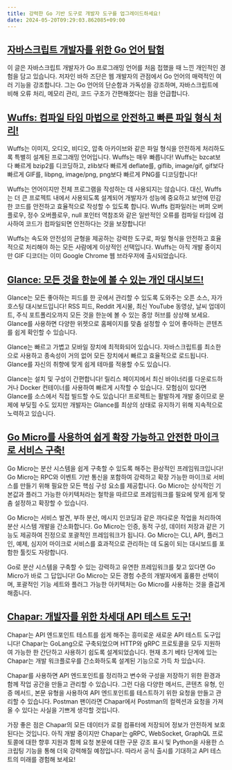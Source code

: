 ```yaml
---
title: 강력한 Go 기반 도구로 개발자 도구를 업그레이드하세요!
date: 2024-05-20T09:29:03.862085+09:00
---
```


## [자바스크립트 개발자를 위한 Go 언어 탐험](https://gebna.gg/blog/javascript-developer-tries-golang)

이 글은 자바스크립트 개발자가 Go 프로그래밍 언어를 처음 접했을 때 느낀 개인적인 경험을 담고 있습니다. 저자인 바하 즈단은 웹 개발자의 관점에서 Go 언어의 매력적인 여러 기능을 강조합니다. 그는 Go 언어의 단순함과 가독성을 강조하며, 자바스크립트에 비해 오류 처리, 메모리 관리, 코드 구조가 간편해졌다는 점을 언급합니다.

## [Wuffs: 컴파일 타임 마법으로 안전하고 빠른 파일 형식 처리!](https://github.com/google/wuffs)

Wuffs는 이미지, 오디오, 비디오, 압축 아카이브와 같은 파일 형식을 안전하게 처리하도록 특별히 설계된 프로그래밍 언어입니다. Wuffs는 매우 빠릅니다! Wuffs는 bzcat보다 빠르게 bzip2를 디코딩하고, zlib보다 빠르게 deflate를, giflib, image/gif, gif보다 빠르게 GIF를, libpng, image/png, png보다 빠르게 PNG를 디코딩합니다!

Wuffs는 언어이지만 전체 프로그램을 작성하는 데 사용되지는 않습니다. 대신, Wuffs는 더 큰 프로젝트 내에서 사용되도록 설계되어 개발자가 성능에 중요하고 보안에 민감한 코드를 안전하고 효율적으로 작성할 수 있도록 합니다. Wuffs 컴파일러는 버퍼 오버플로우, 정수 오버플로우, null 포인터 역참조와 같은 일반적인 오류를 컴파일 타임에 검사하여 코드가 컴파일되면 안전하다는 것을 보장합니다!

Wuffs는 속도와 안전성의 균형을 제공하는 강력한 도구로, 파일 형식을 안전하고 효율적으로 처리해야 하는 모든 사람에게 이상적인 선택입니다. Wuffs는 아직 개발 중이지만 GIF 디코더는 이미 Google Chrome 웹 브라우저에 출시되었습니다.

## [Glance: 모든 것을 한눈에 볼 수 있는 개인 대시보드!](https://github.com/glanceapp/glance)

Glance는 모든 좋아하는 피드를 한 곳에서 관리할 수 있도록 도와주는 오픈 소스, 자가 호스팅 대시보드입니다! RSS 피드, Reddit 게시물, 최신 YouTube 동영상, 날씨 업데이트, 주식 포트폴리오까지 모든 것을 한눈에 볼 수 있는 중앙 허브를 상상해 보세요. Glance를 사용하면 다양한 위젯으로 홈페이지를 맞춤 설정할 수 있어 좋아하는 콘텐츠를 쉽게 확인할 수 있습니다.

Glance는 빠르고 가볍고 모바일 장치에 최적화되어 있습니다. 자바스크립트를 최소한으로 사용하고 종속성이 거의 없어 모든 장치에서 빠르고 효율적으로 로드됩니다. Glance를 자신의 취향에 맞게 쉽게 테마를 적용할 수도 있습니다.

Glance는 설치 및 구성이 간편합니다! 릴리스 페이지에서 최신 바이너리를 다운로드하거나 Docker 컨테이너를 사용하여 빠르게 시작할 수 있습니다. 모험심이 있다면 Glance를 소스에서 직접 빌드할 수도 있습니다! 프로젝트는 활발하게 개발 중이므로 문제에 부딪힐 수도 있지만 개발자는 Glance를 최상의 상태로 유지하기 위해 지속적으로 노력하고 있습니다.

## [Go Micro를 사용하여 쉽게 확장 가능하고 안전한 마이크로 서비스 구축!](https://github.com/go-micro/go-micro)

Go Micro는 분산 시스템을 쉽게 구축할 수 있도록 해주는 환상적인 프레임워크입니다! Go Micro는 RPC와 이벤트 기반 통신을 포함하여 강력하고 확장 가능한 마이크로 서비스를 만들기 위해 필요한 모든 핵심 구성 요소를 제공합니다. Go Micro는 상식적인 기본값과 플러그 가능한 아키텍처라는 철학을 따르므로 프레임워크를 필요에 맞게 쉽게 맞춤 설정하고 확장할 수 있습니다.

Go Micro는 서비스 발견, 부하 분산, 메시지 인코딩과 같은 까다로운 작업을 처리하여 분산 시스템 개발을 간소화합니다. Go Micro는 인증, 동적 구성, 데이터 저장과 같은 기능도 제공하여 진정으로 포괄적인 프레임워크가 됩니다. Go Micro는 CLI, API, 플러그인, 예제, 심지어 마이크로 서비스를 효과적으로 관리하는 데 도움이 되는 대시보드를 포함한 툴킷도 자랑합니다.

Go로 분산 시스템을 구축할 수 있는 강력하고 유연한 프레임워크를 찾고 있다면 Go Micro가 바로 그 답입니다! Go Micro는 모든 경험 수준의 개발자에게 훌륭한 선택이며, 포괄적인 기능 세트와 플러그 가능한 아키텍처는 Go Micro를 사용하는 것을 즐겁게 해줍니다.

## [Chapar: 개발자를 위한 차세대 API 테스트 도구!](https://github.com/chapar-rest/chapar)

Chapar는 API 엔드포인트 테스트를 쉽게 해주는 흥미로운 새로운 API 테스트 도구입니다! Chapar는 GoLang으로 구축되었으며 HTTP와 gRPC 프로토콜을 모두 지원하여 가능한 한 간단하고 사용하기 쉽도록 설계되었습니다. 현재 초기 베타 단계에 있는 Chapar는 개발 워크플로우를 간소화하도록 설계된 기능으로 가득 차 있습니다.

Chapar를 사용하면 API 엔드포인트를 정리하고 변수와 구성을 저장하기 위한 환경과 함께 작업 공간을 만들고 관리할 수 있습니다. 그런 다음 다양한 메서드, 콘텐츠 유형, 인증 메서드, 본문 유형을 사용하여 API 엔드포인트를 테스트하기 위한 요청을 만들고 관리할 수 있습니다. Postman 팬이라면 Chapar에서 Postman의 컬렉션과 요청을 가져올 수 있다는 사실을 기쁘게 생각할 것입니다.

가장 좋은 점은 Chapar의 모든 데이터가 로컬 컴퓨터에 저장되어 정보가 안전하게 보호된다는 것입니다. 아직 개발 중이지만 Chapar는 gRPC, WebSocket, GraphQL 프로토콜에 대한 향후 지원과 함께 요청 본문에 대한 구문 강조 표시 및 Python을 사용한 스크립팅 기능을 통해 더욱 강력해질 예정입니다. 따라서 공식 출시를 기대하고 API 테스트의 미래를 경험해 보세요!
